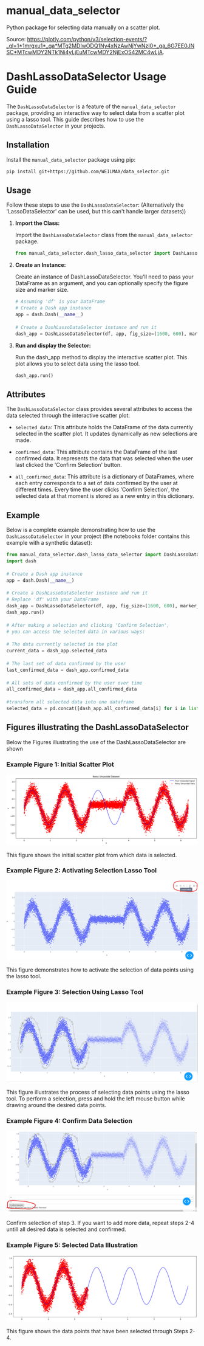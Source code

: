 # manual_data_selector
Python package for selecting data manually on a scatter plot.

Source: https://plotly.com/python/v3/selection-events/?_gl=1*1mrgxu1*_ga*MTg2MDIwODQ1Ny4xNzAwNjYwNzI0*_ga_6G7EE0JNSC*MTcwMDY2NTk1Ni4yLjEuMTcwMDY2NjExOS42MC4wLjA.



# DashLassoDataSelector Usage Guide

The `DashLassoDataSelector` is a feature of the `manual_data_selector` package, providing an interactive way to select data from a scatter plot using a lasso tool. This guide describes how to use the `DashLassoDataSelector` in your projects.

## Installation

Install the `manual_data_selector` package using pip:

```bash
pip install git+https://github.com/WEILMAX/data_selector.git
```

## Usage

Follow these steps to use the `DashLassoDataSelector`:
(Alternatively the 'LassoDataSelector' can be used, but this can't handle larger datasets))

1. **Import the Class:**

   Import the `DashLassoDataSelector` class from the `manual_data_selector` package.

   ```python
   from manual_data_selector.dash_lasso_data_selector import DashLassoDataSelector
   ```

2. **Create an Instance:**

    Create an instance of DashLassoDataSelector.
    You'll need to pass your DataFrame as an argument, and you can optionally specify the figure size and marker size.

    ```python
    # Assuming 'df' is your DataFrame
    # Create a Dash app instance
    app = dash.Dash(__name__)

    # Create a DashLassoDataSelector instance and run it
    dash_app = DashLassoDataSelector(df, app, fig_size=(1600, 600), marker_size=5,port=8000)
    ```

3. **Run and display the Selector:**

    Run the dash_app method to display the interactive scatter plot.
    This plot allows you to select data using the lasso tool.

    ```python
    dash_app.run()
    ```

## Attributes

The `DashLassoDataSelector` class provides several attributes to access the data selected through the interactive scatter plot:

- `selected_data`: This attribute holds the DataFrame of the data currently selected in the scatter plot. It updates dynamically as new selections are made.

- `confirmed_data`: This attribute contains the DataFrame of the last confirmed data. It represents the data that was selected when the user last clicked the 'Confirm Selection' button.

- `all_confirmed_data`: This attribute is a dictionary of DataFrames, where each entry corresponds to a set of data confirmed by the user at different times. Every time the user clicks 'Confirm Selection', the selected data at that moment is stored as a new entry in this dictionary.

## Example

Below is a complete example demonstrating how to use the `DashLassoDataSelector` in your project
(the notebooks folder contains this example with a synthetic dataset):

```python
from manual_data_selector.dash_lasso_data_selector import DashLassoDataSelector
import dash

# Create a Dash app instance
app = dash.Dash(__name__)

# Create a DashLassoDataSelector instance and run it
# Replace 'df' with your DataFrame
dash_app = DashLassoDataSelector(df, app, fig_size=(1600, 600), marker_size=5,port=8000)
dash_app.run()

# After making a selection and clicking 'Confirm Selection',
# you can access the selected data in various ways:

# The data currently selected in the plot
current_data = dash_app.selected_data

# The last set of data confirmed by the user
last_confirmed_data = dash_app.confirmed_data

# All sets of data confirmed by the user over time
all_confirmed_data = dash_app.all_confirmed_data

#transform all selected data into one dataframe
selected_data = pd.concat([dash_app.all_confirmed_data[i] for i in list(dash_app.all_confirmed_data.keys())])
```

## Figures illustrating the DashLassoDataSelector

Below the Figures illustrating the use of the DashLassoDataSelector are shown

### Example Figure 1: Initial Scatter Plot

![Initial Scatter Plot](visualization/Initial_data.png)

This figure shows the initial scatter plot from which data is selected.

### Example Figure 2: Activating Selection Lasso Tool

![Activating Selection Lasso Tool](visualization/Lasso_select.png)

This figure demonstrates how to activate the selection of data points using the lasso tool.

### Example Figure 3: Selection Using Lasso Tool

![Selection Using Lasso Tool](visualization/Lasso_select_data_selection.png)

This figure illustrates the process of selecting data points using the lasso tool.
To perform a selection, press and hold the left mouse button while drawing around the desired data points.

### Example Figure 4: Confirm Data Selection

![Confirm Data Selection](visualization/confirm_selection.png)

Confirm selection of step 3.
If you want to add more data, repeat steps 2-4 untill all desired data is selected and confirmed.

### Example Figure 5: Selected Data Illustration

![Selected Data Illustration](visualization/selected_data.png)

This figure shows the data points that have been selected through Steps 2-4.